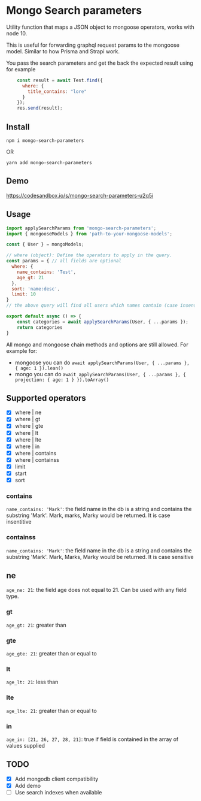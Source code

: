 <!-- [![Build Status](https://img.shields.io/travis/ecerroni/mongo-search-parameters/master.svg?style=flat-square)](https://travis-ci.org/ecerroni/mongo-search-parameters) [![Coverage Status](https://img.shields.io/codecov/c/github/ecerroni/mongo-search-parameters/master.svg?style=flat-square)](https://codecov.io/gh/ecerroni/mongo-search-parameters/branch/master)[![npm version](https://badge.fury.io/js/mongo-search-parameters.svg)](https://www.npmjs.com/package/mongo-search-parameters) -->

# Mongo Search parameters

Utility function that maps a JSON object to mongoose operators, works with node 10.

This is useful for forwarding graphql request params to the mongoose model. Similar to how Prisma and Strapi work.

You pass the search parameters and get the back the expected result using for example

```js
    const result = await Test.find({
      where: {
        title_contains: "lore"
      }
    });
    res.send(result);
```

## Install
```
npm i mongo-search-parameters
```

OR

```
yarn add mongo-search-parameters
```

## Demo
https://codesandbox.io/s/mongo-search-parameters-u2q5i

## Usage

```js
import applySearchParams from 'mongo-search-parameters';
import { mongooseModels } from 'path-to-your-mongoose-models';

const { User } = mongoModels;

// where (object): Define the operators to apply in the query.
const params = { // all fields are optional
  where: {
    name_contains: 'Test',
    age_gt: 21      
  },
  sort: 'name:desc',
  limit: 10
}
// the above query will find all users which names contain (case insensitive) 'Test' and age is greater than 21, sort them by name from Z to A, limit them to just 10 rows if more are returned

export default async () => {
    const categories = await applySearchParams(User, { ...params });
    return categories
}

```

All mongo and mongoose chain methods and options are still allowed.
For example for:
- mongoose you can do `await applySearchParams(User, { ...params }, { age: 1 }).lean()`
- mongo you can do `await applySearchParams(User, { ...params }, { projection: { age: 1 } }).toArray()`

## Supported operators
- [x] where | ne
- [x] where | gt
- [x] where | gte
- [x] where | lt
- [x] where | lte
- [x] where | in
- [x] where | contains
- [x] where | containss
- [x] limit
- [x] start
- [x] sort

### contains
`name_contains: 'Mark'`: the field name in the db is a string and contains the substring 'Mark'. Mark, marks, Marky would be returned. It is case insentitive

### containss
`name_contains: 'Mark'`: the field name in the db is a string and contains the substring 'Mark'. Mark, Marks, Marky would be returned. It is case sensitive

## ne
`age_ne: 21`: the field age does not equal to 21. Can be used with any field type.

### gt
`age_gt: 21`: greater than

### gte
`age_gte: 21`: greater than or equal to

### lt
`age_lt: 21`: less than

### lte
`age_lte: 21`: greater than or equal to

### in
`age_in: [21, 26, 27, 28, 21]`: true if field is contained in the array of values supplied

## TODO
- [x] Add mongodb client compatibility
- [x] Add demo
- [ ] Use search indexes when available